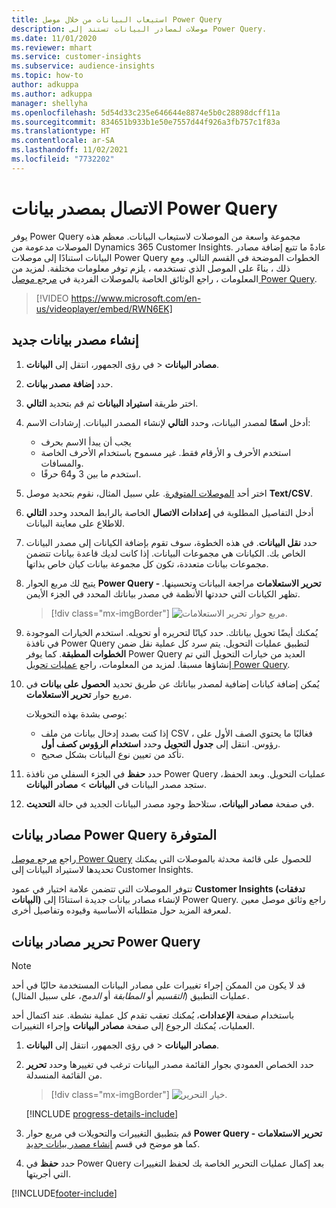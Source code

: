 ```yaml
---
title: استيعاب البيانات من خلال موصل Power Query
description: موصلات لمصادر البيانات تستند إلى Power Query.
ms.date: 11/01/2020
ms.reviewer: mhart
ms.service: customer-insights
ms.subservice: audience-insights
ms.topic: how-to
author: adkuppa
ms.author: adkuppa
manager: shellyha
ms.openlocfilehash: 5d54d33c235e646644e8874e5b0c28898dcff11a
ms.sourcegitcommit: 834651b933b1e50e7557d44f926a3fb757c1f83a
ms.translationtype: HT
ms.contentlocale: ar-SA
ms.lasthandoff: 11/02/2021
ms.locfileid: "7732202"
---
```

# <a name="connect-to-a-power-query-data-source"></a>الاتصال بمصدر بيانات Power Query

يوفر Power Query مجموعة واسعة من الموصلات لاستيعاب البيانات. معظم هذه الموصلات مدعومة من Dynamics 365 Customer Insights. عادةً ما تتبع إضافة مصادر البيانات استنادًا إلى موصلات Power Query الخطوات الموضحة في القسم التالي. ومع ذلك ، بناءً على الموصل الذي تستخدمه ، يلزم توفر معلومات مختلفة. لمزيد من المعلومات ، راجع الوثائق الخاصة بالموصلات الفردية في [مرجع موصل Power Query](/power-query/connectors/).

> [!VIDEO https://www.microsoft.com/en-us/videoplayer/embed/RWN6EK]

## <a name="create-a-new-data-source"></a>إنشاء مصدر بيانات جديد

1. في رؤى الجمهور، انتقل إلى **البيانات‏‎** > **مصادر البيانات**.

1. حدد **إضافة مصدر بيانات**.

1. اختر طريقة **استيراد البيانات** ثم قم بتحديد **التالي**.

1. أدخل **اسمًا** لمصدر البيانات، وحدد **التالي** لإنشاء المصدر البيانات. إرشادات الاسم: 
   - يجب أن يبدأ الاسم بحرف
   - استخدم الأحرف و الأرقام فقط. غير مسموح باستخدام الأحرف الخاصة والمسافات.
   - استخدم ما بين 3 و64 حرفًا.

1. اختر أحد [الموصلات المتوفرة](#available-power-query-data-sources). علي سبيل المثال، نقوم بتحديد موصل **Text/CSV**.

1. أدخل التفاصيل المطلوبة في **إعدادات الاتصال** الخاصة بالرابط المحدد وحدد **التالي** للاطلاع على معاينة البيانات.

1. حدد **نقل البيانات**. في هذه الخطوة، سوف تقوم بإضافة الكيانات إلى مصدر البيانات الخاص بك. الكيانات هي مجموعات البيانات. إذا كانت لديك قاعدة بيانات تتضمن مجموعات بيانات متعددة، تكون كل مجموعة بيانات كيان خاص بذاتها.

1. يتيح لك مربع الحوار **Power Query - تحرير الاستعلامات** مراجعة البيانات وتحسينها. تظهر الكيانات التي حددتها الأنظمة في مصدر بياناتك المحدد في الجزء الأيمن.

   > [!div class="mx-imgBorder"]
   > ![مربع حوار تحرير الاستعلامات.](media/data-manager-configure-edit-queries.png "مربع حوار تحرير الاستعلامات")

1. يُمكنك أيضًا تحويل بياناتك. حدد كيانًا لتحريره أو تحويله. استخدم الخيارات الموجودة في نافذة Power Query لتطبيق عمليات التحويل. يتم سرد كل عملية نقل ضمن **الخطوات المطبقة**. كما يوفر Power Query العديد من خيارات التحويل التي تم إنشاؤها مسبقا. لمزيد من المعلومات، راجع [عمليات تحويل Power Query](/power-query/power-query-what-is-power-query#transformations).

1. يُمكن إضافة كيانات إضافية لمصدر بياناتك عن طريق تحديد **الحصول على بيانات** في مربع حوار **تحرير الاستعلامات**.

   يوصى بشدة بهذه التحويلات:

   - إذا كنت بصدد إدخال بيانات من ملف CSV ، فغالبًا ما يحتوي الصف الأول على رؤوس. انتقل إلى **جدول التحويل** وحدد **استخدام الرؤوس كصف أول**.
   - تأكد من تعيين نوع البيانات بشكل صحيح.

1. حدد **حفظ** في الجزء السفلي من نافذة Power Query عمليات التحويل. وبعد الحفظ، ستجد مصدر البيانات في **البيانات** > **مصادر البيانات**.

1. في صفحة **مصادر البيانات**، ستلاحظ وجود مصدر البيانات الجديد في حالة **التحديث**.

## <a name="available-power-query-data-sources"></a>مصادر بيانات Power Query المتوفرة

راجع [مرجع موصل Power Query](/power-query/connectors/) للحصول على قائمة محدثة بالموصلات التي يمكنك تحديدها لاستيراد البيانات إلى Customer Insights. 

تتوفر الموصلات التي تتضمن علامة اختيار في عمود **Customer Insights (تدفقات البيانات)** لإنشاء مصادر بيانات جديدة استنادًا إلى Power Query. راجع وثائق موصل معين لمعرفة المزيد حول متطلباته الأساسية وقيوده وتفاصيل أخرى.

## <a name="edit-power-query-data-sources"></a>تحرير مصادر بيانات Power Query

> [!NOTE]
> قد لا يكون من الممكن إجراء تغييرات على مصادر البيانات المستخدمة حاليًا في أحد عمليات التطبيق (*التقسيم* أو *المطابقة* أو *الدمج*، على سبيل المثال). 
>
> باستخدام صفحة **الإعدادات**، يُمكنك تعقب تقدم كل عملية نشطة. عند اكتمال أحد العمليات، يُمكنك الرجوع إلى صفحة **مصادر البيانات** وإجراء التغييرات.

1. في رؤى الجمهور، انتقل إلى **البيانات‏‎** > **مصادر البيانات**.

2. حدد الخصاص العمودي بجوار القائمة مصدر البيانات ترغب في تغييرها وحدد **تحرير** من القائمة المنسدلة.

   > [!div class="mx-imgBorder"]
   > ![خيار التحرير.](media/edit-option-data-sources.png "خيار التحرير")

   [!INCLUDE [progress-details-include](../includes/progress-details-pane.md)]
   
3. قم بتطبيق التغييرات والتحويلات في مربع حوار **Power Query - تحرير الاستعلامات** كما هو موضح في قسم [إنشاء مصدر بيانات جديد](#create-a-new-data-source).

4. حدد **حفظ** في Power Query بعد إكمال عمليات التحرير الخاصة بك لحفظ التغييرات التي أجريتها.


[!INCLUDE[footer-include](../includes/footer-banner.md)]

